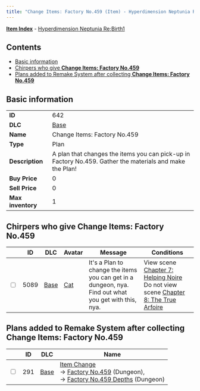 ```yaml
---
title: "Change Items: Factory No.459 (Item) - Hyperdimension Neptunia Re;Birth1"
---
```


[**Item Index**](/neptunia/rb1/item/index.html) - [Hyperdimension Neptunia Re;Birth1](/neptunia/rb1)

## Contents

- [Basic information](#basic-information)
- [Chirpers who give **Change Items: Factory No.459**](#chirpers-who-give-change-items-factory-no459)
- [Plans added to Remake System after collecting **Change Items: Factory No.459**](#plans-added-to-remake-system-after-collecting-change-items-factory-no459)

## Basic information

|   |   |
| -- | -- |
| **ID** | 642 |
| **DLC** | [Base](/neptunia/rb1/dlc/1-base.html) |
| **Name** | Change Items: Factory No.459 |
| **Type** | Plan |
| **Description** | A plan that changes the items you can pick-up in Factory No.459. Gather the materials and make the Plan! |
| **Buy Price** | 0 |
| **Sell Price** | 0 |
| **Max inventory** | 1 |


## Chirpers who give **Change Items: Factory No.459**

|    | ID | DLC | Avatar | Message | Conditions |
| -- | -- | --- | ------ | ------- | ---------- |
| <input type="checkbox" id="rb1-chirper-event-1-5089" class="trackbox" /> | 5089 | [Base](/neptunia/rb1/dlc/1-base.html) | [Cat](/neptunia/rb1/undefined/1-226-cat.html) | It's a Plan to change the items you can get in a dungeon, nya.<br />Find out what you get with this, nya. | View scene [Chapter 7: Helping Noire](/neptunia/rb1/scene/1-710-chapter-7-helping-noire.html)<br />Do not view scene [Chapter 8: The True Arfoire](/neptunia/rb1/scene/1-807-chapter-8-the-true-arfoire.html) |


## Plans added to Remake System after collecting **Change Items: Factory No.459**

|    | ID | DLC | Name |
| -- | -- | --- | ---- |
| <input type="checkbox" id="rb1-remake-1-291" class="trackbox" /> | 291 | [Base](/neptunia/rb1/dlc/1-base.html) | [Item Change](/neptunia/rb1/remake/1-291-item-change.html)<br /> → [Factory No.459](/neptunia/rb1/dungeon/1-20-factory-no-459.html) (Dungeon),<br /> → [Factory No.459 Depths](/neptunia/rb1/dungeon/1-21-factory-no-459-depths.html) (Dungeon) |
